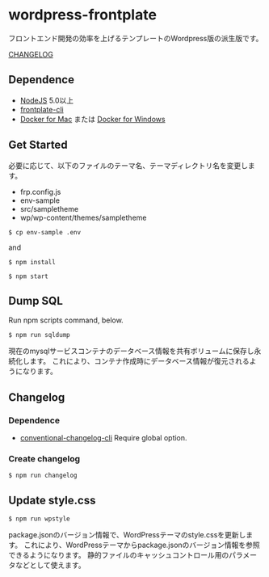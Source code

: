 # wordpress-frontplate

フロントエンド開発の効率を上げるテンプレートのWordpress版の派生版です。

[CHANGELOG](https://github.com/frontainer/wp-frontplate/blob/master/CHANGELOG.md)

## Dependence

* [NodeJS](https://nodejs.org/) 5.0以上
* [frontplate-cli](https://www.npmjs.com/package/frontplate-cli)
* [Docker for Mac](https://docs.docker.com/docker-for-mac/) または [Docker for Windows](https://docs.docker.com/docker-for-windows/)

## Get Started

必要に応じて、以下のファイルのテーマ名、テーマディレクトリ名を変更します。

- frp.config.js
- env-sample
- src/sampletheme
- wp/wp-content/themes/sampletheme

`$ cp env-sample .env`

and 

`$ npm install`

`$ npm start`

## Dump SQL

Run npm scripts command, below.

`$ npm run sqldump`

現在のmysqlサービスコンテナのデータベース情報を共有ボリュームに保存し永続化します。
これにより、コンテナ作成時にデータベース情報が復元されるようになります。

## Changelog

### Dependence

* [conventional-changelog-cli](https://www.npmjs.com/package/conventional-changelog-cli) Require global option.

### Create changelog

`$ npm run changelog`

## Update style.css

`$ npm run wpstyle`

package.jsonのバージョン情報で、WordPressテーマのstyle.cssを更新します。
これにより、WordPressテーマからpackage.jsonのバージョン情報を参照できるようになります。
静的ファイルのキャッシュコントロール用のパラメータなどとして使えます。


